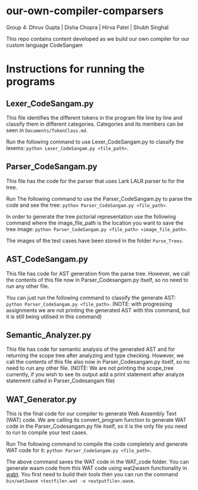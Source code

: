 # our-own-compiler-comparsers

Group 4:
    Dhruv Gupta | 
    Disha Chopra | 
    Hirva Patel | 
    Shubh Singhal 
    
This repo contains content developed as we build our own compiler for our custom language CodeSangam

# Instructions for running the programs

## Lexer_CodeSangam.py

This file identifies the different tokens in the program file line by line and classify them in different categories. Categories and its members can be seen in `Documents/TokenClass.md`.  

Run the following command to use Lexer_CodeSangam.py to classify the lexems: `python Lexer_CodeSangam.py <file_path>`.  

## Parser_CodeSangam.py
This file has the code for the parser that uses Lark LALR parser to for the tree.
  
Run The following command to use the Parser_CodeSangam.py to parse the code and see the tree: `python Parser_CodeSangam.py <file_path>`.  
  
In order to generate the tree pictorial representation use the following command where the image_file_path is the location you want to save the tree image: `python Parser_CodeSangam.py <file_path> <image_file_path>`. 
    
The images of the test cases have been stored in the folder `Parse_Trees`.

## AST_CodeSangam.py
This file has code for AST generation from the parse tree. However, we call the contents of this file now in Parser_Codesangam.py itself, so no need to run any other file.

You can just run the following command to classify the generate AST: `python Parser_CodeSangam.py <file_path>`.  (NOTE: with progressing assignments we are not printing the generated AST with this command, but it is still being utilised in this command)

## Semantic_Analyzer.py
This file has code for semantic analysis of the generated AST and for returning the scope tree after analyzing and type checking. However, we call the contents of this file also now in Parser_Codesangam.py itself, so no need to run any other file. (NOTE: We are not printing the scope_tree currently, if you wish to see its output add a print statement after analyze statement called in Parser_Codesangam file)

## WAT_Generator.py
This is the final code for our compiler to generate Web Assembly Text (WAT) code. We are calling its convert_program function to generate WAT code in the Parser_Codesangam.py file itself, so it is the only file you need to run to compile your test cases.

Run The following command to compile the code completely and generate WAT code for it: `python Parser_CodeSangam.py <file_path>`.

The above command saves the WAT code in the WAT_code folder. You can generate wasm code from this WAT code using wat2wasm functionality in [wabt](https://github.com/WebAssembly/wabt). You first need to build their tools then you can run the command `bin/wat2wasm <testfile>.wat -o <outputfile>.wasm`.
